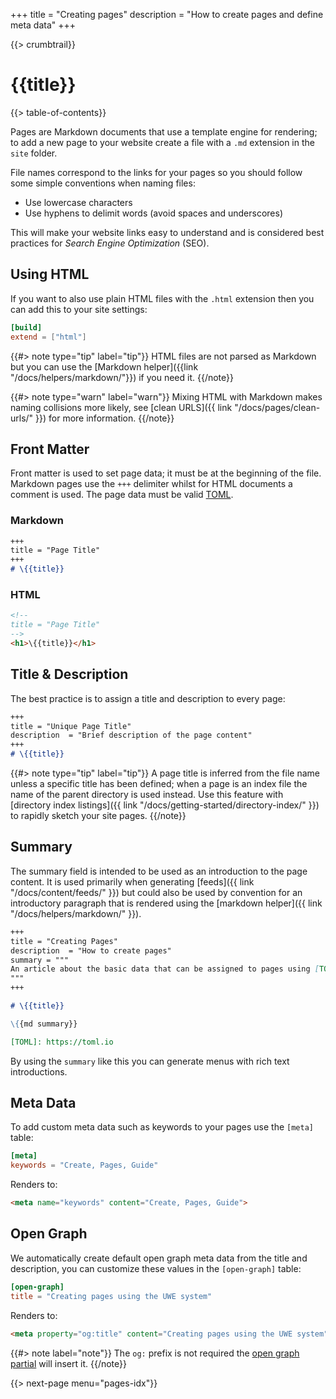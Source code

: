 +++
title = "Creating pages"
description = "How to create pages and define meta data"
+++

{{> crumbtrail}}

# {{title}}

{{> table-of-contents}}

Pages are Markdown documents that use a template engine for rendering; to add a new page to your website create a file with a `.md` extension in the `site` folder.

File names correspond to the links for your pages so you should follow some simple conventions when naming files:

* Use lowercase characters
* Use hyphens to delimit words (avoid spaces and underscores)

This will make your website links easy to understand and is considered best practices for *Search Engine Optimization* (SEO).

## Using HTML

If you want to also use plain HTML files with the `.html` extension then you can add this to your site settings:

```toml
[build]
extend = ["html"]
```

{{#> note type="tip" label="tip"}}
HTML files are not parsed as Markdown but you can use the [Markdown helper]({{link "/docs/helpers/markdown/"}}) if you need it.
{{/note}}

{{#> note type="warn" label="warn"}}
Mixing HTML with Markdown makes naming collisions more likely, see [clean URLS]({{ link "/docs/pages/clean-urls/" }}) for more information.
{{/note}}

## Front Matter

Front matter is used to set page data; it must be at the beginning of the file. Markdown pages use the `+++` delimiter whilst for HTML documents a comment is used. The page data must be valid [TOML][].

### Markdown

```markdown
+++
title = "Page Title"
+++
# \{{title}}
```

### HTML

```html
<!--
title = "Page Title"
-->
<h1>\{{title}}</h1>
```

## Title & Description

The best practice is to assign a title and description to every page:

```markdown
+++
title = "Unique Page Title"
description  = "Brief description of the page content"
+++
# \{{title}}
```

{{#> note type="tip" label="tip"}}
A page title is inferred from the file name unless a specific title has been defined; when a page is an index file the name of the parent directory is used instead. Use this feature with [directory index listings]({{ link "/docs/getting-started/directory-index/" }}) to rapidly sketch your site pages.
{{/note}}

## Summary

The summary field is intended to be used as an introduction to the page content. It is used primarily when generating [feeds]({{ link "/docs/content/feeds/" }}) but could also be used by convention for an introductory paragraph that is rendered using the [markdown helper]({{ link "/docs/helpers/markdown/" }}).

```markdown
+++
title = "Creating Pages"
description  = "How to create pages"
summary = """
An article about the basic data that can be assigned to pages using [TOML][].
"""
+++

# \{{title}}

\{{md summary}}

[TOML]: https://toml.io
```

By using the `summary` like this you can generate menus with rich text introductions.

## Meta Data

To add custom meta data such as keywords to your pages use the `[meta]` table:

```toml
[meta]
keywords = "Create, Pages, Guide"
```

Renders to:

```html
<meta name="keywords" content="Create, Pages, Guide">
```

## Open Graph

We automatically create default open graph meta data from the title and description, you can customize these values in the `[open-graph]` table:


```toml
[open-graph]
title = "Creating pages using the UWE system"
```

Renders to:

```html
<meta property="og:title" content="Creating pages using the UWE system">
```

{{#> note label="note"}}
The `og:` prefix is not required the [open graph partial](https://github.com/uwe-app/plugins/blob/master/std/core/partials/open-graph.hbs) will insert it.
{{/note}}

{{> next-page menu="pages-idx"}}

[TOML]: https://toml.io
[Open Graph]: https://ogp.me/
